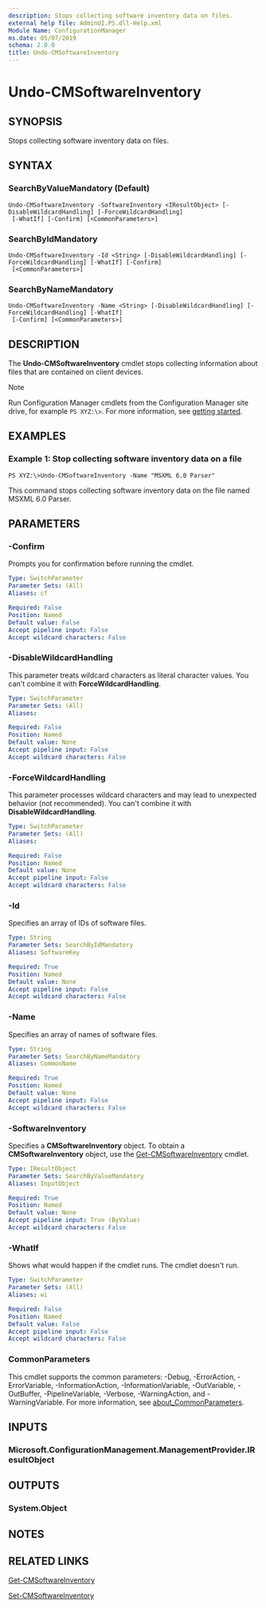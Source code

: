 ```yaml
---
description: Stops collecting software inventory data on files.
external help file: AdminUI.PS.dll-Help.xml
Module Name: ConfigurationManager
ms.date: 05/07/2019
schema: 2.0.0
title: Undo-CMSoftwareInventory
---
```


# Undo-CMSoftwareInventory

## SYNOPSIS
Stops collecting software inventory data on files.

## SYNTAX

### SearchByValueMandatory (Default)
```
Undo-CMSoftwareInventory -SoftwareInventory <IResultObject> [-DisableWildcardHandling] [-ForceWildcardHandling]
 [-WhatIf] [-Confirm] [<CommonParameters>]
```

### SearchByIdMandatory
```
Undo-CMSoftwareInventory -Id <String> [-DisableWildcardHandling] [-ForceWildcardHandling] [-WhatIf] [-Confirm]
 [<CommonParameters>]
```

### SearchByNameMandatory
```
Undo-CMSoftwareInventory -Name <String> [-DisableWildcardHandling] [-ForceWildcardHandling] [-WhatIf]
 [-Confirm] [<CommonParameters>]
```

## DESCRIPTION
The **Undo-CMSoftwareInventory** cmdlet stops collecting information about files that are contained on client devices.

> [!NOTE]
> Run Configuration Manager cmdlets from the Configuration Manager site drive, for example `PS XYZ:\>`. For more information, see [getting started](/powershell/sccm/overview).

## EXAMPLES

### Example 1: Stop collecting software inventory data on a file
```
PS XYZ:\>Undo-CMSoftwareInventory -Name "MSXML 6.0 Parser"
```

This command stops collecting software inventory data on the file named MSXML 6.0 Parser.

## PARAMETERS

### -Confirm
Prompts you for confirmation before running the cmdlet.

```yaml
Type: SwitchParameter
Parameter Sets: (All)
Aliases: cf

Required: False
Position: Named
Default value: False
Accept pipeline input: False
Accept wildcard characters: False
```

### -DisableWildcardHandling

This parameter treats wildcard characters as literal character values. You can't combine it with **ForceWildcardHandling**.

```yaml
Type: SwitchParameter
Parameter Sets: (All)
Aliases:

Required: False
Position: Named
Default value: None
Accept pipeline input: False
Accept wildcard characters: False
```

### -ForceWildcardHandling

This parameter processes wildcard characters and may lead to unexpected behavior (not recommended). You can't combine it with **DisableWildcardHandling**.

```yaml
Type: SwitchParameter
Parameter Sets: (All)
Aliases:

Required: False
Position: Named
Default value: None
Accept pipeline input: False
Accept wildcard characters: False
```

### -Id
Specifies an array of IDs of software files.

```yaml
Type: String
Parameter Sets: SearchByIdMandatory
Aliases: SoftwareKey

Required: True
Position: Named
Default value: None
Accept pipeline input: False
Accept wildcard characters: False
```

### -Name
Specifies an array of names of software files.

```yaml
Type: String
Parameter Sets: SearchByNameMandatory
Aliases: CommonName

Required: True
Position: Named
Default value: None
Accept pipeline input: False
Accept wildcard characters: False
```

### -SoftwareInventory
Specifies a **CMSoftwareInventory** object.
To obtain a **CMSoftwareInventory** object, use the [Get-CMSoftwareInventory](Get-CMSoftwareInventory.md) cmdlet.

```yaml
Type: IResultObject
Parameter Sets: SearchByValueMandatory
Aliases: InputObject

Required: True
Position: Named
Default value: None
Accept pipeline input: True (ByValue)
Accept wildcard characters: False
```

### -WhatIf

Shows what would happen if the cmdlet runs. The cmdlet doesn't run.

```yaml
Type: SwitchParameter
Parameter Sets: (All)
Aliases: wi

Required: False
Position: Named
Default value: False
Accept pipeline input: False
Accept wildcard characters: False
```

### CommonParameters
This cmdlet supports the common parameters: -Debug, -ErrorAction, -ErrorVariable, -InformationAction, -InformationVariable, -OutVariable, -OutBuffer, -PipelineVariable, -Verbose, -WarningAction, and -WarningVariable. For more information, see [about_CommonParameters](http://go.microsoft.com/fwlink/?LinkID=113216).

## INPUTS

### Microsoft.ConfigurationManagement.ManagementProvider.IResultObject
## OUTPUTS

### System.Object
## NOTES

## RELATED LINKS

[Get-CMSoftwareInventory](Get-CMSoftwareInventory.md)

[Set-CMSoftwareInventory](Set-CMSoftwareInventory.md)
